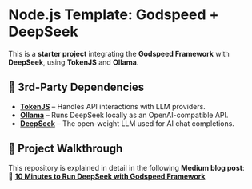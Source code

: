 # Node.js Template: Godspeed + DeepSeek

This is a **starter project** integrating the **Godspeed Framework** with **DeepSeek**, using **TokenJS** and **Ollama**.

## 🚀 3rd-Party Dependencies
- **[TokenJS](https://www.npmjs.com/package/token.js)** – Handles API interactions with LLM providers.
- **[Ollama](https://ollama.com/)** – Runs DeepSeek locally as an OpenAI-compatible API.
- **[DeepSeek](https://huggingface.co/deepseek-ai)** – The open-weight LLM used for AI chat completions.

## 📖 Project Walkthrough
This repository is explained in detail in the following **Medium blog post**:  
🔗 **[10 Minutes to Run DeepSeek with Godspeed Framework](https://medium.com/@triprjt/10-minutes-to-run-deepseek-with-godspeed-framework-f459d76921a5)**

